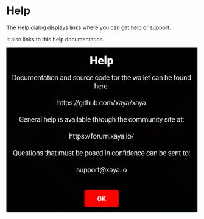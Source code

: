# Help

The Help dialog displays links where you can get help or support.

It also links to this help documentation.

![help-dialog](img/help-dialog.png)


